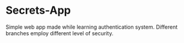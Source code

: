 # Secrets-App
Simple web app made while learning authentication system.  Different branches employ different level of security.
